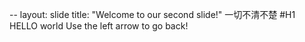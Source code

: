 --
layout: slide
title: "Welcome to our second slide!"
一切不清不楚
#H1  HELLO world
Use the left arrow to go back!

